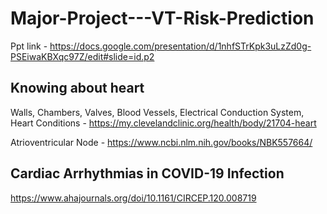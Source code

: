 # Major-Project---VT-Risk-Prediction 
Ppt link - https://docs.google.com/presentation/d/1nhfSTrKpk3uLzZd0g-PSEiwaKBXqc97Z/edit#slide=id.p2

## Knowing about heart
  Walls, Chambers, Valves, Blood Vessels, Electrical Conduction System, Heart Conditions - https://my.clevelandclinic.org/health/body/21704-heart
  
  Atrioventricular Node - https://www.ncbi.nlm.nih.gov/books/NBK557664/

## Cardiac Arrhythmias in COVID-19 Infection
  https://www.ahajournals.org/doi/10.1161/CIRCEP.120.008719
